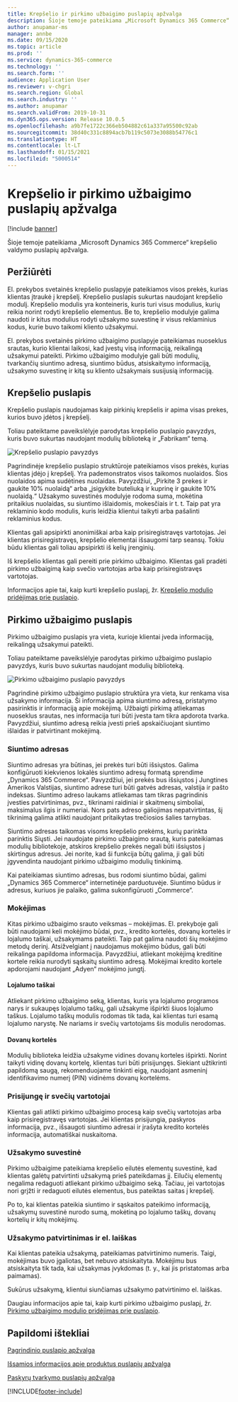 ```yaml
---
title: Krepšelio ir pirkimo užbaigimo puslapių apžvalga
description: Šioje temoje pateikiama „Microsoft Dynamics 365 Commerce“ krepšelio valdymo puslapių apžvalga.
author: anupamar-ms
manager: annbe
ms.date: 09/15/2020
ms.topic: article
ms.prod: ''
ms.service: dynamics-365-commerce
ms.technology: ''
ms.search.form: ''
audience: Application User
ms.reviewer: v-chgri
ms.search.region: Global
ms.search.industry: ''
ms.author: anupamar
ms.search.validFrom: 2019-10-31
ms.dyn365.ops.version: Release 10.0.5
ms.openlocfilehash: a9b7fe1722c366eb504882c61a337a95500c92ab
ms.sourcegitcommit: 38d40c331c8894acb7b119c5073e3088b54776c1
ms.translationtype: HT
ms.contentlocale: lt-LT
ms.lasthandoff: 01/15/2021
ms.locfileid: "5000514"
---
```

# <a name="cart-and-checkout-pages-overview"></a>Krepšelio ir pirkimo užbaigimo puslapių apžvalga

[!include [banner](includes/banner.md)]

Šioje temoje pateikiama „Microsoft Dynamics 365 Commerce“ krepšelio valdymo puslapių apžvalga.

## <a name="overview"></a>Peržiūrėti

El. prekybos svetainės krepšelio puslapyje pateikiamos visos prekės, kurias klientas įtraukė į krepšelį. Krepšelio puslapis sukurtas naudojant krepšelio modulį. Krepšelio modulis yra konteineris, kuris turi visus modulius, kurių reikia norint rodyti krepšelio elementus. Be to, krepšelio modulyje galima naudoti ir kitus modulius rodyti užsakymo suvestinę ir visus reklaminius kodus, kurie buvo taikomi kliento užsakymui.

El. prekybos svetainės pirkimo užbaigimo puslapyje pateikiamas nuoseklus srautas, kurio klientai laikosi, kad įvestų visą informaciją, reikalingą užsakymui pateikti. Pirkimo užbaigimo modulyje gali būti modulių, tvarkančių siuntimo adresą, siuntimo būdus, atsiskaitymo informaciją, užsakymo suvestinę ir kitą su kliento užsakymais susijusią informaciją.

## <a name="cart-page"></a>Krepšelio puslapis

Krepšelio puslapis naudojamas kaip pirkinių krepšelis ir apima visas prekes, kurios buvo įdėtos į krepšelį.

Toliau pateiktame paveikslėlyje parodytas krepšelio puslapio pavyzdys, kuris buvo sukurtas naudojant modulių biblioteką ir „Fabrikam“ temą.

![Krepšelio puslapio pavyzdys](./media/cart2.PNG)

Pagrindinėje krepšelio puslapio struktūroje pateikiamos visos prekės, kurias klientas įdėjo į krepšelį. Yra pademonstratos visos taikomos nuolaidos. Šios nuolaidos apima sudėtines nuolaidas. Pavyzdžiui, „Pirkite 3 prekes ir gaukite 10% nuolaidą“ arba „įsigykite buteliuką ir kuprinę ir gaukite 10% nuolaidą.“ Užsakymo suvestinės modulyje rodoma suma, mokėtina pritaikius nuolaidas, su siuntimo išlaidomis, mokesčiais ir t. t. Taip pat yra reklaminio kodo modulis, kuris leidžia klientui taikyti arba pašalinti reklaminius kodus.

Klientas gali apsipirkti anonimiškai arba kaip prisiregistravęs vartotojas. Jei klientas prisiregistravęs, krepšelio elementai išsaugomi tarp seansų. Tokiu būdu klientas gali toliau apsipirkti iš kelių įrenginių.

Iš krepšelio klientas gali pereiti prie pirkimo užbaigimo. Klientas gali pradėti pirkimo užbaigimą kaip svečio vartotojas arba kaip prisiregistravęs vartotojas.

Informacijos apie tai, kaip kurti krepšelio puslapį, žr. [Krepšelio modulio pridėjimas prie puslapio](add-cart-module.md).

## <a name="checkout-page"></a>Pirkimo užbaigimo puslapis

Pirkimo užbaigimo puslapis yra vieta, kurioje klientai įveda informaciją, reikalingą užsakymui pateikti.

Toliau pateiktame paveikslėlyje parodytas pirkimo užbaigimo puslapio pavyzdys, kuris buvo sukurtas naudojant modulių biblioteką.

![Pirkimo užbaigimo puslapio pavyzdys](./media/Checkout.PNG)

Pagrindinė pirkimo užbaigimo puslapio struktūra yra vieta, kur renkama visa užsakymo informacija. Ši informacija apima siuntimo adresą, pristatymo pasirinktis ir informaciją apie mokėjimą. Užbaigti pirkimą atliekamas nuoseklus srautas, nes informacija turi būti įvesta tam tikra apdorota tvarka. Pavyzdžiui, siuntimo adresą reikia įvesti prieš apskaičiuojant siuntimo išlaidas ir patvirtinant mokėjimą.

### <a name="shipping-address"></a>Siuntimo adresas

Siuntimo adresas yra būtinas, jei prekės turi būti išsiųstos. Galima konfigūruoti kiekvienos lokalės siuntimo adresų formatą sprendime „Dynamics 365 Commerce“. Pavyzdžiui, jei prekės bus išsiųstos į Jungtines Amerikos Valstijas, siuntimo adrese turi būti gatvės adresas, valstija ir pašto indeksas. Siuntimo adreso laukams atliekamas tam tikras pagrindinis įvesties patvirtinimas, pvz., tikrinami raidiniai ir skaitmenų simboliai, maksimalus ilgis ir numeriai. Nors pats adreso galiojimas nepatvirtintas, šį tikrinimą galima atlikti naudojant pritaikytas trečiosios šalies tarnybas.

Siuntimo adresas taikomas visoms krepšelio prekėms, kurių parinkta parinktis Siųsti. Jei naudojate pirkimo užbaigimo srautą, kuris pateikiamas modulių bibliotekoje, atskiros krepšelio prekės negali būti išsiųstos į skirtingus adresus. Jei norite, kad ši funkcija būtų galima, ji gali būti įgyvendinta naudojant pirkimo užbaigimo modulių tinkinimą.

Kai pateikiamas siuntimo adresas, bus rodomi siuntimo būdai, galimi „Dynamics 365 Commerce“ internetinėje parduotuvėje. Siuntimo būdus ir adresus, kuriuos jie palaiko, galima sukonfigūruoti „Commerce“.

### <a name="payment"></a>Mokėjimas

Kitas pirkimo užbaigimo srauto veiksmas – mokėjimas. El. prekyboje gali būti naudojami keli mokėjimo būdai, pvz., kredito kortelės, dovanų kortelės ir lojalumo taškai, užsakymams pateikti. Taip pat galima naudoti šių mokėjimo metodų derinį. Atsižvelgiant į naudojamus mokėjimo būdus, gali būti reikalinga papildoma informacija. Pavyzdžiui, atliekant mokėjimą kreditine kortele reikia nurodyti sąskaitų siuntimo adresą. Mokėjimai kredito kortele apdorojami naudojant „Adyen“ mokėjimo jungtį.

#### <a name="loyalty-points"></a>Lojalumo taškai

Atliekant pirkimo užbaigimo seką, klientas, kuris yra lojalumo programos narys ir sukaupęs lojalumo taškų, gali užsakyme išpirkti šiuos lojalumo taškus. Lojalumo taškų modulis rodomas tik tada, kai klientas turi esamą lojalumo narystę. Ne nariams ir svečių vartotojams šis modulis nerodomas.

#### <a name="gift-cards"></a>Dovanų kortelės

Modulių biblioteka leidžia užsakyme vidines dovanų korteles išpirkti. Norint taikyti vidinę dovanų kortelę, klientas turi būti prisijungęs. Siekiant užtikrinti papildomą saugą, rekomenduojame tinkinti eigą, naudojant asmeninį identifikavimo numerį (PIN) vidinėms dovanų kortelėms.

### <a name="signed-in-and-guest-users"></a>Prisijungę ir svečių vartotojai

Klientas gali atlikti pirkimo užbaigimo procesą kaip svečių vartotojas arba kaip prisiregistravęs vartotojas. Jei klientas prisijungia, paskyros informacija, pvz., išsaugoti siuntimo adresai ir įrašyta kredito kortelės informacija, automatiškai nuskaitoma.

### <a name="order-summary"></a>Užsakymo suvestinė

Pirkimo užbaigime pateikiama krepšelio eilutės elementų suvestinė, kad klientas galėtų patvirtinti užsakymą prieš pateikdamas jį. Eilučių elementų negalima redaguoti atliekant pirkimo užbaigimo seką. Tačiau, jei vartotojas nori grįžti ir redaguoti eilutės elementus, bus pateiktas saitas į krepšelį.

Po to, kai klientas pateikia siuntimo ir sąskaitos pateikimo informaciją, užsakymų suvestinė nurodo sumą, mokėtiną po lojalumo taškų, dovanų kortelių ir kitų mokėjimų.

### <a name="order-confirmation-and-email"></a>Užsakymo patvirtinimas ir el. laiškas

Kai klientas pateikia užsakymą, pateikiamas patvirtinimo numeris. Taigi, mokėjimas buvo įgaliotas, bet nebuvo atsiskaityta. Mokėjimu bus atsiskaityta tik tada, kai užsakymas įvykdomas (t. y., kai jis pristatomas arba paimamas).

Sukūrus užsakymą, klientui siunčiamas užsakymo patvirtinimo el. laiškas.

Daugiau informacijos apie tai, kaip kurti pirkimo užbaigimo puslapį, žr. [Pirkimo užbaigimo modulio pridėjimas prie puslapio](add-checkout-module.md).

## <a name="additional-resources"></a>Papildomi ištekliai

[Pagrindinio puslapio apžvalga](quick-tour-home-page.md)

[Išsamios informacijos apie produktus puslapių apžvalga](quick-tour-pdp.md)

[Paskyrų tvarkymo puslapių apžvalga](quick-tour-account-management.md)


[!INCLUDE[footer-include](../includes/footer-banner.md)]